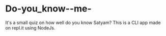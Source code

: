 # Do-you_know--me-

It's a small quiz on how well do you know Satyam? This is a CLI app made on repl.it using NodeJs.
